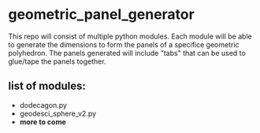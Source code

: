 # geometric_panel_generator

This repo will consist of multiple python modules. Each module will be able to generate the dimensions to form the panels of a specifice geometric polyhedron. The panels generated will include "tabs" that can be used to glue/tape the panels together.

## list of modules:
* dodecagon.py
* geodesci_sphere_v2.py
* **more to come**

